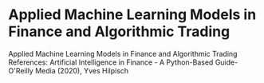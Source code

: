 # Applied Machine Learning Models in Finance and Algorithmic Trading
Applied Machine Learning Models in Finance and Algorithmic Trading
References: Artificial Intelligence in Finance - A Python-Based Guide-O'Reilly Media (2020), Yves Hilpisch
